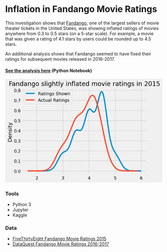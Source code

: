 # Inflation in Fandango Movie Ratings

This investigation shows that [Fandango](https://fandango.com), one of the largest sellers of movie theater tickets in the United States, was showing inflated ratings of movies anywhere from 0.3 to 0.5 stars (on a 5-star scale). For example, a movie that was given a rating of 4.1 stars by users could be rounded up to 4.5 stars.

An additional analysis shows that Fandango seemed to have fixed their ratings for subsequent movies released in 2016-2017.

#### [See the analysis here](Fandango_Movie_Rating_Inflation.ipynb) (Python Notebook)

![Fandango slightly inflated movie ratings in 2015](fandango_inflation_intro.png)


### Tools
* Python 3
* Jupyter
* Kaggle

### Data
* [FiveThirtyEight Fandango Movie Ratings 2015](https://www.kaggle.com/datasets/fivethirtyeight/fivethirtyeight-fandango-dataset)
* [DataQuest Fandango Movie Ratings 2016-2017](https://www.kaggle.com/datasets/rislam4/movies-rating-in-20162017)